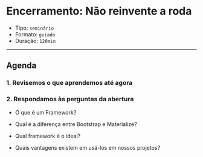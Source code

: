 # Encerramento: Não reinvente a roda

- Tipo: `seminário`
- Formato: `guiado`
- Duração: `120min`

***

## Agenda

### 1. Revisemos o que aprendemos até agora

### 2. Respondamos às perguntas da abertura

- O que é um Framework?

- Qual é a diferença entre Bootstrap e Materialize?

- Qual framework é o ideal?

- Quais vantagens existem em usá-los em nossos projetos?
